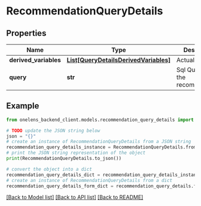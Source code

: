 # RecommendationQueryDetails


## Properties

Name | Type | Description | Notes
------------ | ------------- | ------------- | -------------
**derived_variables** | [**List[QueryDetailsDerivedVariables]**](QueryDetailsDerivedVariables.md) | Actual | 
**query** | **str** | Sql Query to get the recommendation | 

## Example

```python
from onelens_backend_client.models.recommendation_query_details import RecommendationQueryDetails

# TODO update the JSON string below
json = "{}"
# create an instance of RecommendationQueryDetails from a JSON string
recommendation_query_details_instance = RecommendationQueryDetails.from_json(json)
# print the JSON string representation of the object
print(RecommendationQueryDetails.to_json())

# convert the object into a dict
recommendation_query_details_dict = recommendation_query_details_instance.to_dict()
# create an instance of RecommendationQueryDetails from a dict
recommendation_query_details_form_dict = recommendation_query_details.from_dict(recommendation_query_details_dict)
```
[[Back to Model list]](../README.md#documentation-for-models) [[Back to API list]](../README.md#documentation-for-api-endpoints) [[Back to README]](../README.md)


